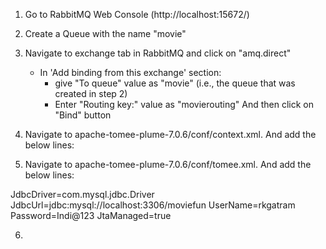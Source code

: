 1. Go to RabbitMQ Web Console (http://localhost:15672/)
2. Create a Queue with the name "movie"
3. Navigate to exchange tab in RabbitMQ and click on "amq.direct"

   - In 'Add binding from this exchange' section:
     - give "To queue" value as "movie" (i.e., the queue that was created in step 2)
     - Enter "Routing key:" value as "movierouting"
       And then click on "Bind" button

4. Navigate to apache-tomee-plume-7.0.6/conf/context.xml. And add the below lines:

   <Resource id="ResourceRef_125180" name="jms/movieManagemenCF" auth="Container" type="javax.jms.ConnectionFactory" 
         factory="com.rabbitmq.jms.admin.RMQObjectFactory" 
        username="guest" 
        password="guest" 
     virtualHost="/" 
            host="localhost"/>

   <Resource id="ResourceRef_125181" name="jms/movieManagementQueue" auth="Container" type="javax.jms.Queue"
           factory="com.rabbitmq.jms.admin.RMQObjectFactory"
   destinationName="myQueue"
              amqp="true"
     amqpQueueName="movie"
     amqpExchangeName="amq.direct"
     amqpRoutingKey="movierouting"/>

5. Navigate to apache-tomee-plume-7.0.6/conf/tomee.xml. And add the below lines:

  <Resource id="movieDatabase" type="javax.sql.DataSource">
         JdbcDriver=com.mysql.jdbc.Driver
         JdbcUrl=jdbc:mysql://localhost:3306/moviefun
         UserName=rkgatram
         Password=Indi@123
         JtaManaged=true
  </Resource>

6.
